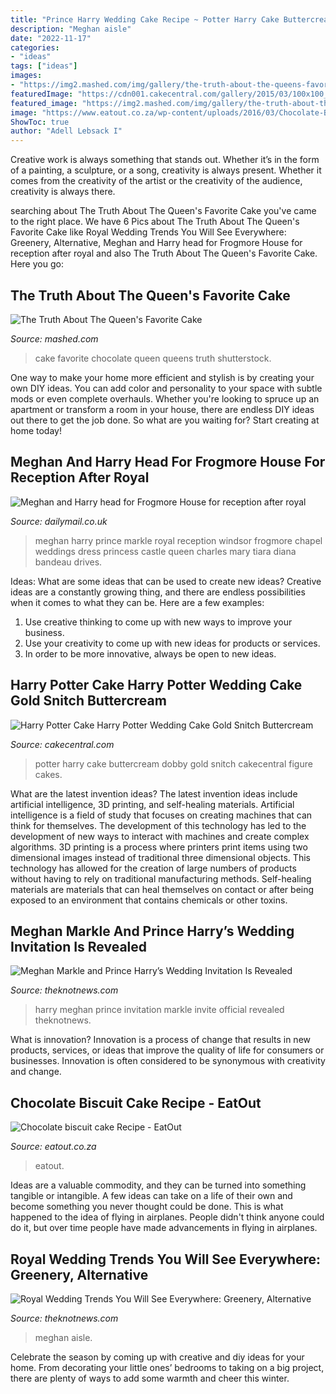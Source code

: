 ```yaml
---
title: "Prince Harry Wedding Cake Recipe ~ Potter Harry Cake Buttercream Dobby Gold Snitch Cakecentral Figure Cakes"
description: "Meghan aisle"
date: "2022-11-17"
categories:
- "ideas"
tags: ["ideas"]
images:
- "https://img2.mashed.com/img/gallery/the-truth-about-the-queens-favorite-cake/how-the-queens-favorite-cake-is-made-1586370918.jpg"
featuredImage: "https://cdn001.cakecentral.com/gallery/2015/03/100x100_8651735iPB_harry-potter-cake-harry-potter-wedding-cake-gold-snitch-buttercream-wedding-cake-gumpaste-dobby-snapping.jpg"
featured_image: "https://img2.mashed.com/img/gallery/the-truth-about-the-queens-favorite-cake/how-the-queens-favorite-cake-is-made-1586370918.jpg"
image: "https://www.eatout.co.za/wp-content/uploads/2016/03/Chocolate-Biscuit-Cake-featured-350x450.jpg"
ShowToc: true
author: "Adell Lebsack I"
---
```



Creative work is always something that stands out. Whether it’s in the form of a painting, a sculpture, or a song, creativity is always present. Whether it comes from the creativity of the artist or the creativity of the audience, creativity is always there.

	

		
searching about The Truth About The Queen&#039;s Favorite Cake you've came to the right place. We have 6 Pics about The Truth About The Queen&#039;s Favorite Cake like Royal Wedding Trends You Will See Everywhere: Greenery, Alternative, Meghan and Harry head for Frogmore House for reception after royal and also The Truth About The Queen&#039;s Favorite Cake. Here you go:
		
    
## The Truth About The Queen&#039;s Favorite Cake

<img loading=lazy src="https://img2.mashed.com/img/gallery/the-truth-about-the-queens-favorite-cake/how-the-queens-favorite-cake-is-made-1586370918.jpg" onerror="this.onerror=null;this.src='https://tse4.mm.bing.net/th?id=OIP.VHNAE3_XB-NYsgJPC1nByQHaEK&amp;pid=15.1';" alt="The Truth About The Queen&#039;s Favorite Cake">

_Source: mashed.com_

>cake favorite chocolate queen queens truth shutterstock. 

	

One way to make your home more efficient and stylish is by creating your own DIY ideas. You can add color and personality to your space with subtle mods or even complete overhauls. Whether you're looking to spruce up an apartment or transform a room in your house, there are endless DIY ideas out there to get the job done. So what are you waiting for? Start creating at home today!

    
## Meghan And Harry Head For Frogmore House For Reception After Royal

<img loading=lazy src="https://i.dailymail.co.uk/i/newpix/2018/05/19/15/4C6E8D9A00000578-5747477-image-a-54_1526739111912.jpg" onerror="this.onerror=null;this.src='https://tse3.mm.bing.net/th?id=OIP.N4A3VYo37aHGXkC91Qo2ygHaLH&amp;pid=15.1';" alt="Meghan and Harry head for Frogmore House for reception after royal">

_Source: dailymail.co.uk_

>meghan harry prince markle royal reception windsor frogmore chapel weddings dress princess castle queen charles mary tiara diana bandeau drives. 

	

Ideas: What are some ideas that can be used to create new ideas?
Creative ideas are a constantly growing thing, and there are endless possibilities when it comes to what they can be. Here are a few examples:
1. Use creative thinking to come up with new ways to improve your business.
2. Use your creativity to come up with new ideas for products or services.
3. In order to be more innovative, always be open to new ideas.

    
## Harry Potter Cake Harry Potter Wedding Cake Gold Snitch Buttercream

<img loading=lazy src="https://cdn001.cakecentral.com/gallery/2015/03/100x100_8651735iPB_harry-potter-cake-harry-potter-wedding-cake-gold-snitch-buttercream-wedding-cake-gumpaste-dobby-snapping.jpg" onerror="this.onerror=null;this.src='https://tse1.mm.bing.net/th?id=OIP.TNoP4McFguzZi5uwJ-07cgHaLH&amp;pid=15.1';" alt="Harry Potter Cake Harry Potter Wedding Cake Gold Snitch Buttercream">

_Source: cakecentral.com_

>potter harry cake buttercream dobby gold snitch cakecentral figure cakes. 

	

What are the latest invention ideas?
The latest invention ideas include artificial intelligence, 3D printing, and self-healing materials. Artificial intelligence is a field of study that focuses on creating machines that can think for themselves. The development of this technology has led to the development of new ways to interact with machines and create complex algorithms. 3D printing is a process where printers print items using two dimensional images instead of traditional three dimensional objects. This technology has allowed for the creation of large numbers of products without having to rely on traditional manufacturing methods. Self-healing materials are materials that can heal themselves on contact or after being exposed to an environment that contains chemicals or other toxins.

    
## Meghan Markle And Prince Harry’s Wedding Invitation Is Revealed

<img loading=lazy src="http://www.theknotnews.com/wp-content/uploads/2018/03/harry-meghan-invite-lead.jpg" onerror="this.onerror=null;this.src='https://tse1.mm.bing.net/th?id=OIP.IYhetdiqgfzYmQNUZQDXbwHaF7&amp;pid=15.1';" alt="Meghan Markle and Prince Harry’s Wedding Invitation Is Revealed">

_Source: theknotnews.com_

>harry meghan prince invitation markle invite official revealed theknotnews. 

	

What is innovation?
Innovation is a process of change that results in new products, services, or ideas that improve the quality of life for consumers or businesses. Innovation is often considered to be synonymous with creativity and change.

    
## Chocolate Biscuit Cake Recipe - EatOut

<img loading=lazy src="https://www.eatout.co.za/wp-content/uploads/2016/03/Chocolate-Biscuit-Cake-featured-350x450.jpg" onerror="this.onerror=null;this.src='https://tse4.mm.bing.net/th?id=OIP.YM0PNkqcmwexN5AhTTq9nQAAAA&amp;pid=15.1';" alt="Chocolate biscuit cake Recipe - EatOut">

_Source: eatout.co.za_

>eatout. 

	

Ideas are a valuable commodity, and they can be turned into something tangible or intangible. A few ideas can take on a life of their own and become something you never thought could be done. This is what happened to the idea of flying in airplanes. People didn't think anyone could do it, but over time people have made advancements in flying in airplanes.

    
## Royal Wedding Trends You Will See Everywhere: Greenery, Alternative

<img loading=lazy src="https://www.theknotnews.com/wp-content/uploads/2018/05/052518-RoyalWedding-trendreport-LEAD-1500x1200.jpg" onerror="this.onerror=null;this.src='https://tse4.mm.bing.net/th?id=OIP.t2WysPLSDQi0rg9aUw7pDwHaF7&amp;pid=15.1';" alt="Royal Wedding Trends You Will See Everywhere: Greenery, Alternative">

_Source: theknotnews.com_

>meghan aisle. 

	

Celebrate the season by coming up with creative and diy ideas for your home. From decorating your little ones’ bedrooms to taking on a big project, there are plenty of ways to add some warmth and cheer this winter.

